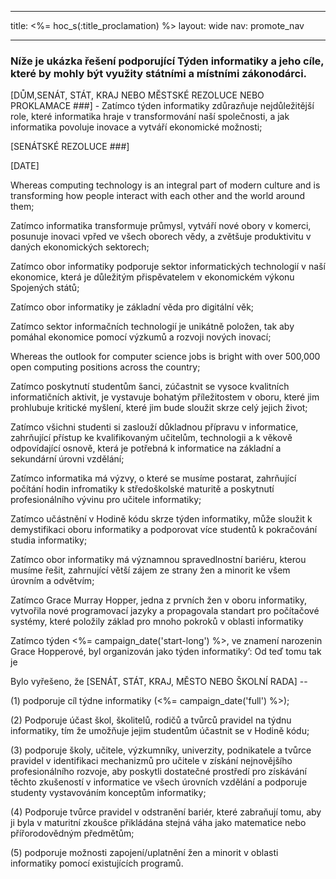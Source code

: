 * * *

title: <%= hoc_s(:title_proclamation) %> layout: wide nav: promote_nav

* * *

### Níže je ukázka řešení podporující Týden informatiky a jeho cíle, které by mohly být využity státními a místními zákonodárci.

  
[DŮM,SENÁT, STÁT, KRAJ NEBO MĚSTSKÉ REZOLUCE NEBO PROKLAMACE ###] - Zatímco týden informatiky zdůrazňuje nejdůležitější role, které informatika hraje v transformování naší společnosti, a jak informatika povoluje inovace a vytváří ekonomické možnosti;

[SENÁTSKÉ REZOLUCE ###]

[DATE]

Whereas computing technology is an integral part of modern culture and is transforming how people interact with each other and the world around them;

Zatímco informatika transformuje průmysl, vytváří nové obory v komerci, posunuje inovaci vpřed ve všech oborech vědy, a zvětšuje produktivitu v daných ekonomických sektorech;

Zatímco obor informatiky podporuje sektor informatických technologií v naší ekonomice, která je důležitým přispěvatelem v ekonomickém výkonu Spojených států;

Zatímco obor informatiky je základní věda pro digitální věk;

Zatímco sektor informačních technologií je unikátně položen, tak aby pomáhal ekonomice pomocí výzkumů a rozvoji nových inovací;

Whereas the outlook for computer science jobs is bright with over 500,000 open computing positions across the country;

Zatímco poskytnutí studentům šanci, zúčastnit se vysoce kvalitních informatičních aktivit, je vystavuje bohatým příležitostem v oboru, které jim prohlubuje kritické myšlení, které jim bude sloužit skrze celý jejich život;

Zatímco všichni studenti si zaslouží důkladnou přípravu v informatice, zahrňující přístup ke kvalifikovaným učitelům, technologii a k věkově odpovídající osnově, která je potřebná k informatice na základní a sekundární úrovni vzdělání;

Zatímco informatika má výzvy, o které se musíme postarat, zahrňující počítání hodin infromatiky k středoškolské maturitě a poskytnutí profesionálního vývinu pro učitele informatiky;

Zatímco učástnění v Hodině kódu skrze týden informatiky, může sloužit k demystifikaci oboru informatiky a podporovat více studentů k pokračování studia informatiky;

Zatímco obor informatiky má významnou spravedlnostní bariéru, kterou musíme řešit, zahrnující větší zájem ze strany žen a minorit ke všem úrovním a odvětvím;

Zatímco Grace Murray Hopper, jedna z prvních žen v oboru informatiky, vytvořila nové programovací jazyky a propagovala standart pro počítačové systémy, které položily základ pro mnoho pokroků v oblasti informatiky

Zatímco týden <%= campaign_date('start-long') %>, ve znamení narozenin Grace Hopperové, byl organizován jako týden informatiky’: Od teď tomu tak je

Bylo vyřešeno, že [SENÁT, STÁT, KRAJ, MĚSTO NEBO ŠKOLNÍ RADA] --

(1) podporuje cíl týdne informatiky (<%= campaign_date('full') %>);

(2) Podporuje účast škol, školitelů, rodičů a tvůrců pravidel na týdnu informatiky, tím že umožňuje jejim studentům účastnit se v Hodině kódu;

(3) podporuje školy, učitele, výzkumníky, univerzity, podnikatele a tvůrce pravidel v identifikaci mechanizmů pro učitele v získání nejnovějšího profesionálního rozvoje, aby poskytli dostatečné prostředí pro získávání těchto zkušeností v informatice ve všech úrovních vzdělání a podporuje studenty vystavováním konceptům informatiky;

(4) Podporuje tvůrce pravidel v odstranění bariér, které zabraňují tomu, aby ji byla v maturitní zkoušce přikládána stejná váha jako matematice nebo přířorodovědným předmětům;

(5) podporuje možnosti zapojení/uplatnění žen a minorit v oblasti informatiky pomocí existujících programů.